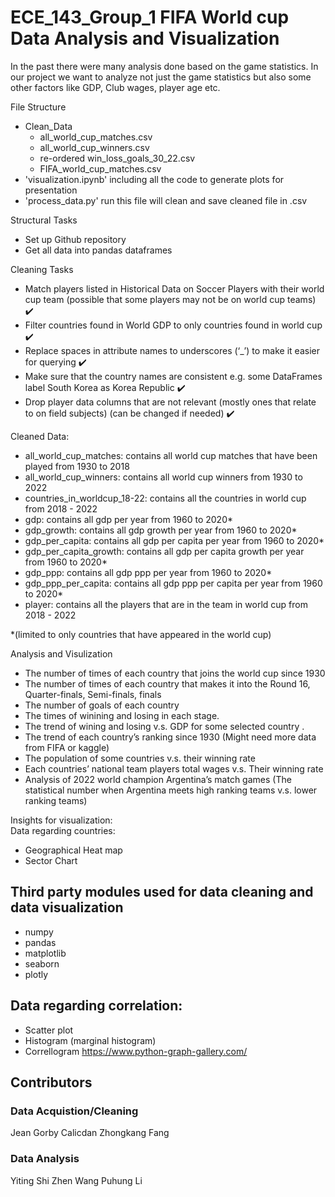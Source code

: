 # ECE_143_Group_1 FIFA World cup Data Analysis and Visualization

In the past there were many analysis done based on the game statistics. In our project we want to analyze not just the game statistics but also some other factors like GDP, Club wages, player age etc. 



File Structure
- Clean_Data 
    - all_world_cup_matches.csv
    - all_world_cup_winners.csv
    - re-ordered win_loss_goals_30_22.csv
    - FIFA_world_cup_matches.csv
- 'visualization.ipynb' including all the code to generate plots for presentation
- 'process_data.py' run this file will clean and save cleaned file in .csv




Structural Tasks
- Set up Github repository
- Get all data into pandas dataframes

Cleaning Tasks
- Match players listed in Historical Data on Soccer Players with their world cup team (possible that some players may not be on world cup teams) :heavy_check_mark:
- Filter countries found in World GDP to only countries found in world cup :heavy_check_mark:
- Replace spaces in attribute names to underscores (‘_’) to make it easier for querying :heavy_check_mark:
- Make sure that the country names are consistent e.g. some DataFrames label South Korea as Korea Republic :heavy_check_mark:
- Drop player data columns that are not relevant (mostly ones that relate to on field subjects) (can be changed if needed) :heavy_check_mark:

Cleaned Data:
- all_world_cup_matches: contains all world cup matches that have been played from 1930 to 2018
- all_world_cup_winners: contains all world cup winners from 1930 to 2022
- countries_in_worldcup_18-22: contains all the countries in world cup from 2018 - 2022
- gdp: contains all gdp per year from 1960 to 2020*
- gdp_growth: contains all gdp growth per year from 1960 to 2020*
- gdp_per_capita: contains all gdp per capita per year from 1960 to 2020*
- gdp_per_capita_growth: contains all gdp per capita growth per year from 1960 to 2020*
- gdp_ppp: contains all gdp ppp per year from 1960 to 2020*
- gdp_ppp_per_capita: contains all gdp ppp per capita per year from 1960 to 2020*
- player: contains all the players that are in the team in world cup from 2018 - 2022

*(limited to only countries that have appeared in the world cup)



Analysis and Visulization
- The number of times of each country that joins the world cup since 1930
- The number of times of each country that makes it into the Round 16, Quarter-finals, Semi-finals, finals
- The number of goals of each country
- The times of winining and losing in each stage. 
- The trend of wining and losing v.s. GDP for some selected country . 
- The trend of each country’s ranking since 1930 (Might need more data from FIFA or kaggle)
- The population of some countries v.s. their winning rate
- Each countries’ national team players total wages v.s. Their winning rate
- Analysis of 2022 world champion Argentina’s match games (The statistical number when Argentina meets high ranking teams v.s. lower ranking teams)


Insights for visualization: <br>
Data regarding countries:
- Geographical Heat map
- Sector Chart <br>

## Third party modules used for data cleaning and data visualization
- numpy 
- pandas
- matplotlib
- seaborn
- plotly


## Data regarding correlation:
- Scatter plot
- Histogram (marginal histogram)
- Correllogram 
https://www.python-graph-gallery.com/

## Contributors
### Data Acquistion/Cleaning
Jean Gorby Calicdan
Zhongkang Fang
### Data Analysis
Yiting Shi 
Zhen Wang
Puhung Li




